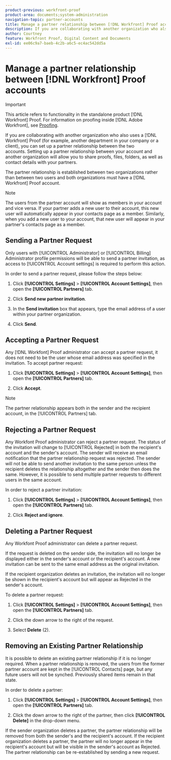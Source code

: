 ```yaml
---
product-previous: workfront-proof
product-area: documents;system-administration
navigation-topic: partner-accounts
title: Manage a partner relationship between [!DNL Workfront] Proof accounts
description: If you are collaborating with another organization who also uses a [!DNL Workfront] Proof (for example, another department in your company or a client), you can set up a partner relationship between the two accounts. Setting up a partner relationship between your account and another organization will allow you to share proofs, files, folders, as well as contact details with your partners.
author: Courtney
feature: Workfront Proof, Digital Content and Documents
exl-id: ee06c9a7-baeb-4c2b-a6c5-ec4ac542dd5a
---
```

# Manage a partner relationship between [!DNL Workfront] Proof accounts

>[!IMPORTANT]
>
>This article refers to functionality in the standalone product [!DNL Workfront] Proof. For information on proofing inside [!DNL Adobe Workfront], see [Proofing](../../../review-and-approve-work/proofing/proofing.md).

If you are collaborating with another organization who also uses a [!DNL Workfront] Proof (for example, another department in your company or a client), you can set up a partner relationship between the two accounts.&nbsp;Setting up a partner relationship between your account and another organization will allow you to share proofs, files, folders, as well as contact details with your partners.

The partner relationship is established between two organizations rather than between two users and both organizations must have a [!DNL Workfront] Proof account.

>[!NOTE]
>
>The users from the partner account will show as members in your account and vice versa.&nbsp;If your partner adds a new user to their account, this new user will automatically appear in your contacts page as a member. Similarly, when you add a new user to your account, that new user will appear in your partner's contacts page as a member.

## Sending a Partner Request

Only users with [!UICONTROL Administrator] or [!UICONTROL Billing] Administrator profile permissions will be able to send a partner invitation, as access to [!UICONTROL Account settings] is required to perform this action.

In order to send a partner request, please follow the steps below:

1. Click **[!UICONTROL Settings]** > **[!UICONTROL Account Settings]**, then open the **[!UICONTROL Partners]** tab.&nbsp;

1. Click **Send new partner invitation**.
1. In the **Send invitation** box that appears, type the email address of a user within your partner organization.
1. Click **Send**.

## Accepting a Partner Request

Any [!DNL Workfont] Proof administrator can accept a partner request, it does not need to be the user whose email address was specified in the invitation. To accept partner request:

1. Click **[!UICONTROL Settings]** > **[!UICONTROL Account Settings]**, then open the **[!UICONTROL Partners]** tab.&nbsp;

1. Click **Accept**.**&#x200B;**

>[!NOTE]
>
>The partner relationship appears both in the sender and the recipient account, in the [!UICONTROL Partners] tab.

## Rejecting a Partner Request

Any Workfont Proof administrator can reject a partner request.&nbsp;The status of the invitation will change to [!UICONTROL Rejected] in both the recipient's account and the sender's account. The sender will receive an email notification that the partner relationship request was rejected. The sender will not be able to send another invitation to the same person unless the recipient deletes the relationship altogether and the sender then does the same. However, it is possible to send multiple partner requests to different users in the same account.

In order to reject a partner invitation:

1. Click **[!UICONTROL Settings]** > **[!UICONTROL Account Settings]**, then open the **[!UICONTROL Partners]** tab.&nbsp;

1. Click **Reject and ignore**.

## Deleting a Partner Request

Any Workfont Proof administrator can delete a partner request.&nbsp;

If the request is deleted on the sender side, the invitation will no longer be displayed either in the sender's account or the recipient's account. A new invitation can be sent to the same email address as the original invitation.

If the recipient organization deletes an invitation, the invitation will no longer be shown in the recipient's account but will&nbsp;appear as Rejected in the sender's account.

To delete a partner request:

1. Click **[!UICONTROL Settings]** > **[!UICONTROL Account Settings]**, then open the **[!UICONTROL Partners]** tab.&nbsp;

1. Click the down arrow to the right of the request.
1. Select **Delete** (2).

## Removing an Existing Partner Relationship

It is possible to delete an existing partner relationship if it is no longer required. When a partner relationship is removed, the users from the former partner account are kept in the [!UICONTROL Contacts] page, but any future users will not be synched. Previously shared items remain in that state.

In order to delete a partner:

1. Click **[!UICONTROL Settings]** > **[!UICONTROL Account Settings]**, then open the **[!UICONTROL Partners]** tab.&nbsp;

1. Click the down arrow to the right of the partner, then click **[!UICONTROL Delete]** in the drop-down menu.

If the sender organization deletes a partner, the partner relationship will be removed from both the sender's and the recipient's account.&nbsp;If the recipient organization deletes a partner, the partner will no longer appear in the recipient's account but will be visible in the sender's account as Rejected. The partner relationship can be re-established by sending a new request.
